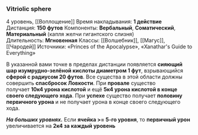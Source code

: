 ### Vitriolic sphere
4 уровень, [[Воплощение]]
Время накладывания: **1 действие**
Дистанция: **150 футов**
Компоненты: **Вербальный**, **Соматический**, **Материальный** (капля желчи гигантского слизня)
Длительность: **Мгновенная**
Классы: [[Волшебник]], [[Магус]], [[Чародей]]
Источники: «Princes of the Apocalypse», «Xanathar's Guide to Everything»

В указанной вами точке в пределах дистанции появляется **сияющий шар изумрудно-зелёной кислоты диаметром 1 фут**, взрывающийся **сферой с радиусом 20 футов**. Все существа в этой области должны совершить **спасбросок Ловкости**. При **провале** существо получает **10к4 урона кислотой** и ещё **5к4 урона кислотой в конце своего следующего хода**. При **успехе** существо получает **половину первичного урона** и не получает урона в конце своего следующего хода.

**_На больших уровнях._** Если **ячейка >= 5-го уровня**, то **первичный урон** увеличивается на **2к4 за каждый уровень**
